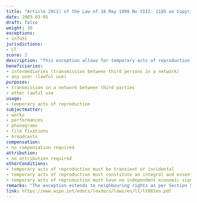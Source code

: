 ```yaml
---
title: "Article 29(1) of the Law of 18 May 1999 No VIII- 1185 on Copyright and Related Rights"
date: 2003-03-05
draft: false
weight: 30
exceptions:
- info51
jurisdictions:
- LT
score: 3
description: "This exception allows for temporary acts of reproduction which are transient or incidental and an integral and essential part of a technological process and whose sole purpose is to enable an efficient transmission in a network between third persons by an intermediary, or a lawful use of a work to be made (when it is permitted by the owner of copyright or is not restricted by this Law), and which have no independent economic significance" 
beneficiaries:
- intermediaries (transmission between third persons in a network)
- any user (lawful use)
purposes: 
- transmission in a network between third parties
- other lawful use
usage:
- temporary acts of reproduction
subjectmatter:
- works
- performances
- phonograms
- film fixations
- broadcasts
compensation:
- no compensation required
attribution: 
- no attribution required
otherConditions: 
- temporary acts of reproduction must be transient or incidental
- temporary acts of reproduction must constitute an integral and essential part of a technological process
- temporary acts of reproduction must have no independent economic significance
remarks: "The exception extends to neighbouring rights as per Section 58(1)1 of the CA"
link: https://www.wipo.int/edocs/lexdocs/laws/en/lt/lt081en.pdf
---
```

